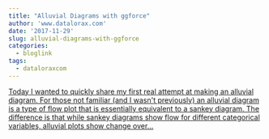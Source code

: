```yaml
---
title: "Alluvial Diagrams with ggforce"
author: 'www.datalorax.com'
date: '2017-11-29'
slug: alluvial-diagrams-with-ggforce
categories:
  - bloglink
tags:
  - dataloraxcom
---
```


[Today I wanted to quickly share my first real attempt at making an alluvial diagram. For those not familiar (and I wasn't previously) an alluvial diagram is a type of flow plot that is essentially equivalent to a sankey diagram. The difference is that while sankey diagrams show flow for different categorical variables, alluvial plots show change over...<click to read more>](http://www.dandersondata.com/post/alluvial-plots-with-ggforce/)

